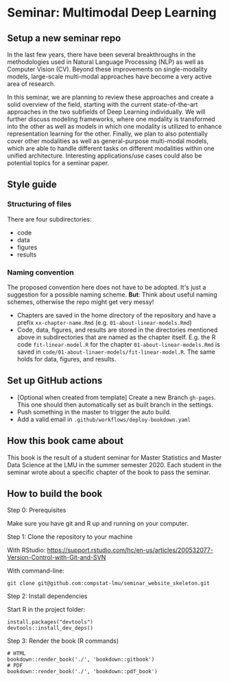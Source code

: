 # Seminar: Multimodal Deep Learning

## Setup a new seminar repo

In the last few years, there have been several breakthroughs in the methodologies used in Natural Language Processing (NLP) as well as Computer Vision (CV). Beyond these improvements on single-modality models, large-scale multi-modal approaches have become a very active area of research.

In this seminar, we are planning to review these approaches and create a solid overview of the field, starting with the current state-of-the-art approaches in the two subfields of Deep Learning individually. We will further discuss modeling frameworks, where one modality is transformed into the other as well as models in which one modality is utilized to enhance representation learning for the other. Finally, we plan to also potentially cover other modalities as well as general-purpose multi-modal models, which are able to handle different tasks on different modalities within one unified architecture. Interesting applications/use cases could also be potential topics for a seminar paper.

## Style guide

### Structuring of files

There are four subdirectories:

- code
- data
- figures
- results


### Naming convention

The proposed convention here does not have to be adopted. It's just a suggestion for a possible naming scheme. __But__: Think about useful naming schemes, otherwise the repo might get very messy!

- Chapters are saved in the home directory of the repository and have a prefix `xx-chapter-name.Rmd` (e.g. `01-about-linear-models.Rmd`)
- Code, data, figures, and results are stored in the directories mentioned above in subdirectories that are named as the chapter itself. E.g. the R code `fit-linear-model.R` for the chapter `01-about-linear-models.Rmd` is saved in `code/01-about-linaer-models/fit-linear-model.R`. The same holds for data, figures, and results.

## Set up GitHub actions

- [Optional when created from template] Create a new Branch `gh-pages`. This one should then automatically set as built branch in the settings.
- Push something in the master to trigger the auto build.
- Add a valid email in `.github/workflows/deploy-bookdown.yaml`

## How this book came about

This book is the result of a student seminar for Master Statistics and Master Data Science at the LMU in the summer semester 2020.
Each student in the seminar wrote about a specific chapter of the book to pass the seminar.

## How to build the book

Step 0: Prerequisites

Make sure you have git and R up and running on your computer.

Step 1: Clone the repository to your machine

With RStudio: https://support.rstudio.com/hc/en-us/articles/200532077-Version-Control-with-Git-and-SVN

With command-line:
```
git clone git@github.com:compstat-lmu/seminar_website_skeleton.git
```

Step 2: Install dependencies

Start R in the project folder:

```
install.packages("devtools")
devtools::install_dev_deps()
```

Step 3: Render the book (R commands)

```{r}
# HTML
bookdown::render_book('./', 'bookdown::gitbook')
# PDF
bookdown::render_book('./', 'bookdown::pdf_book')
```



